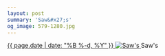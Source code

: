 ```yaml
---
layout: post
summary: 'Saw&#x27;s'
og_image: 579-1280.jpg
---
```


<p>
 <time>
  <a href="/579">
   {{ page.date | date: "%B %-d, %Y" }}
  </a>
 </time>
 <a href="/579">
  <img alt="Saw's" sizes="(min-width: 700px) 50vw, calc(100vw - 2rem)" src="{{ site.assets_url }}/579-640.jpg" srcset="{{ site.assets_url }}/579-320.jpg 320w, {{ site.assets_url }}/579-640.jpg 640w, {{ site.assets_url }}/579-960.jpg 960w, {{ site.assets_url }}/579-1280.jpg 1280w"/>
 </a>
 <span>
  Saw's
 </span>
</p>
